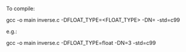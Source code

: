 To compile:

gcc -o main inverse.c -DFLOAT_TYPE=<FLOAT_TYPE> -DN=<N> -std=c99

e.g.:

gcc -o main inverse.c -DFLOAT_TYPE=float -DN=3 -std=c99
